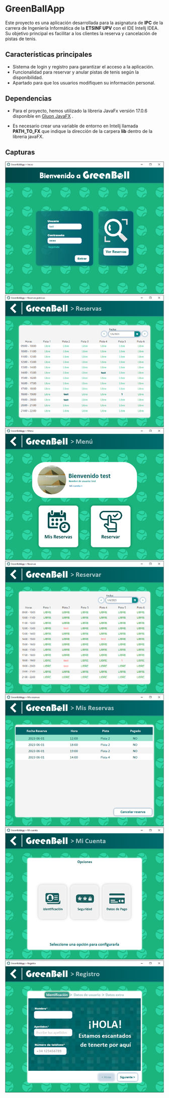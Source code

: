# GreenBallApp

Este proyecto es una aplicación desarrollada para la asignatura de **IPC** de la carrera de Ingeniería Informática de la **ETSINF UPV** con el IDE Intellj IDEA. Su objetivo principal es facilitar a los clientes la reserva y cancelación de pistas de tenis.

## Características principales

-   Sistema de login y registro para garantizar el acceso a la aplicación.
-   Funcionalidad para reservar y anular pistas de tenis según la disponibilidad.
-   Apartado para que los usuarios modifiquen su información personal.

## Dependencias
- Para el proyecto, hemos utilizado  la libreria JavaFx versión 17.0.6  disponible en [Gluon JavaFX](https://gluonhq.com/products/javafx/) .

 - Es necesario crear una variable de entorno en Intellj llamada **PATH_TO_FX** que indique la dirección de la carpera **lib** dentro de la libreria javaFX.

## Capturas

![Login](snapshots/55-31-23-235534.png)
![Reservas públicas](snapshots/55-31-23-235558.png)
![Menú](snapshots/56-31-23-235624.png)
![Reservar](snapshots/56-31-23-235640.png)
![Mis Reservas](snapshots/56-31-23-235649.png)
![Opciones](snapshots/56-31-23-235656.png)
![Register](snapshots/57-31-23-235736.png)

